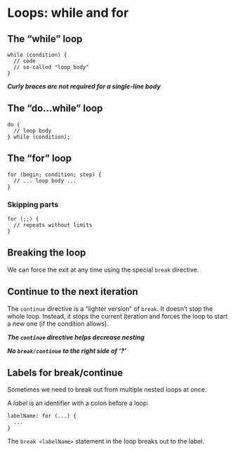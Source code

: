 # Loops: while and for

## The “while” loop

```
while (condition) {
  // code
  // so-called "loop body"
}
```

***Curly braces are not required for a single-line body***

## The “do…while” loop

```
do {
  // loop body
} while (condition);
```

## The “for” loop

```
for (begin; condition; step) {
  // ... loop body ...
}
```

### Skipping parts

```
for (;;) {
  // repeats without limits
}
```

## Breaking the loop

We can force the exit at any time using the special `break` directive.

## Continue to the next iteration

The `continue` directive is a “lighter version” of `break`. It doesn’t stop the whole loop. Instead, it stops the current iteration and forces the loop to start a new one (if the condition allows).

***The `continue` directive helps decrease nesting***

***No `break/continue` to the right side of ‘?’***

## Labels for break/continue

Sometimes we need to break out from multiple nested loops at once.

A *label* is an identifier with a colon before a loop:
```
labelName: for (...) {
  ...
}
```

The `break <labelName>` statement in the loop breaks out to the label.



